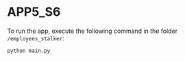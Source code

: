 # APP5_S6

To run the app, execute the following command in the folder `/employees_stalker`:
```
python main.py
```
